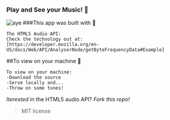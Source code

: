### Play and See your Music! :musical_keyboard:
![aye](https://s3-us-west-2.amazonaws.com/agb539/sine_wave.png)
###This app was built with :wrench:
```
The HTML5 Audio API:
Check the technology out at:
[https://developer.mozilla.org/en-US/docs/Web/API/AnalyserNode/getByteFrequencyData#Example]
```
##To view on your machine :rocket:
```
To view on your machine:
-Download the source
-Serve locally and...
-Throw on some tunes!
```
*Iterested* in the HTML5 audio API?
*Fork this repo!*
> MIT license
